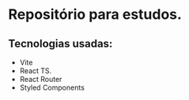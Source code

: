 # Repositório para estudos.

## Tecnologias usadas:
- Vite
- React TS.
- React Router
- Styled Components
